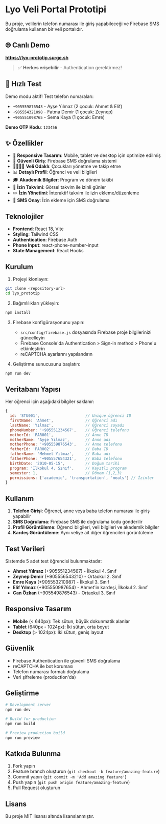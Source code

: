 # Lyo Veli Portal Prototipi

Bu proje, velilerin telefon numarası ile giriş yapabileceği ve Firebase SMS doğrulama kullanan bir veli portalıdır.

## 🌐 **Canlı Demo**

**https://lyo-prototip.surge.sh**

> ✅ **Herkes erişebilir** - Authentication gerektirmez!

## 🚀 **Hızlı Test**

Demo modu aktif! Test telefon numaraları:
- `+905559876543` - Ayşe Yılmaz (2 çocuk: Ahmet & Elif)
- `+905554321098` - Fatma Demir (1 çocuk: Zeynep)
- `+905551098765` - Sema Kaya (1 çocuk: Emre)

**Demo OTP Kodu**: `123456`

## ✨ **Özellikler**

- 📱 **Responsive Tasarım**: Mobile, tablet ve desktop için optimize edilmiş
- 🔐 **Güvenli Giriş**: Firebase SMS doğrulama sistemi
- 👨‍👩‍👧‍👦 **Veli Odaklı**: Çocukları yönetme ve takip etme
- 📊 **Detaylı Profil**: Öğrenci ve veli bilgileri
- 🎓 **Akademik Bilgiler**: Program ve dönem takibi
- 📅 **İzin Takvimi**: Görsel takvim ile izinli günler
- ✏️ **İzin Yönetimi**: İnteraktif takvim ile izin ekleme/düzenleme
- 📱 **SMS Onay**: İzin ekleme için SMS doğrulama

## Teknolojiler

- **Frontend**: React 18, Vite
- **Styling**: Tailwind CSS
- **Authentication**: Firebase Auth
- **Phone Input**: react-phone-number-input
- **State Management**: React Hooks

## Kurulum

1. Projeyi klonlayın:
```bash
git clone <repository-url>
cd lyo_prototip
```

2. Bağımlılıkları yükleyin:
```bash
npm install
```

3. Firebase konfigürasyonunu yapın:
   - `src/config/firebase.js` dosyasında Firebase proje bilgilerinizi güncelleyin
   - Firebase Console'da Authentication > Sign-in method > Phone'u etkinleştirin
   - reCAPTCHA ayarlarını yapılandırın

4. Geliştirme sunucusunu başlatın:
```bash
npm run dev
```

## Veritabanı Yapısı

Her öğrenci için aşağıdaki bilgiler saklanır:

```javascript
{
  id: 'STU001',                    // Unique öğrenci ID
  firstName: 'Ahmet',              // Öğrenci adı
  lastName: 'Yılmaz',              // Öğrenci soyadı
  phoneNumber: '+905551234567',    // Öğrenci telefonu
  motherId: 'PAR001',              // Anne ID
  motherName: 'Ayşe Yılmaz',       // Anne adı
  motherPhone: '+905559876543',    // Anne telefonu
  fatherId: 'PAR002',              // Baba ID
  fatherName: 'Mehmet Yılmaz',     // Baba adı
  fatherPhone: '+905557654321',    // Baba telefonu
  birthDate: '2010-05-15',         // Doğum tarihi
  program: 'İlkokul 4. Sınıf',     // Kayıtlı program
  semester: 1,                     // Dönem (1,2,3)
  permissions: ['academic', 'transportation', 'meals'] // İzinler
}
```

## Kullanım

1. **Telefon Girişi**: Öğrenci, anne veya baba telefon numarası ile giriş yapabilir
2. **SMS Doğrulama**: Firebase SMS ile doğrulama kodu gönderilir
3. **Profil Görüntüleme**: Öğrenci bilgileri, veli bilgileri ve akademik bilgiler
4. **Kardeş Görüntüleme**: Aynı veliye ait diğer öğrencileri görüntüleme

## Test Verileri

Sistemde 5 adet test öğrencisi bulunmaktadır:

- **Ahmet Yılmaz** (+905551234567) - İlkokul 4. Sınıf
- **Zeynep Demir** (+905556543210) - Ortaokul 2. Sınıf  
- **Emre Kaya** (+905553210987) - İlkokul 3. Sınıf
- **Elif Yılmaz** (+905550987654) - Ahmet'in kardeşi, İlkokul 2. Sınıf
- **Can Özkan** (+905549876543) - Ortaokul 3. Sınıf

## Responsive Tasarım

- **Mobile** (< 640px): Tek sütun, büyük dokunmatik alanlar
- **Tablet** (640px - 1024px): İki sütun, orta boyut
- **Desktop** (> 1024px): İki sütun, geniş layout

## Güvenlik

- Firebase Authentication ile güvenli SMS doğrulama
- reCAPTCHA ile bot koruması
- Telefon numarası formatı doğrulama
- Veri şifreleme (production'da)

## Geliştirme

```bash
# Development server
npm run dev

# Build for production
npm run build

# Preview production build
npm run preview
```

## Katkıda Bulunma

1. Fork yapın
2. Feature branch oluşturun (`git checkout -b feature/amazing-feature`)
3. Commit yapın (`git commit -m 'Add amazing feature'`)
4. Push yapın (`git push origin feature/amazing-feature`)
5. Pull Request oluşturun

## Lisans

Bu proje MIT lisansı altında lisanslanmıştır.
